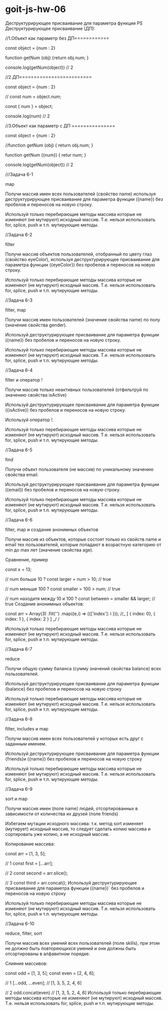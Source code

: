 # goit-js-hw-06

Деструктурирующее присваивание для параметра функции PS Деструктурирующее
присваивание (ДП):

//1.Объект как параметр без ДП============

const object = {num : 2}

function getNum (obj) {return obj.num; }

console.log(getNum(object)) // 2

//2.ДП=========================

const object = {num : 2}

// const num = object.num;

const { num } = object;

console.log(num) // 2

//3.Объект как параметр c ДП ===============

const object = {num : 2}

//function getNum (obj) { return obj.num; }

function getNum ({num}) { retur num; }

console.log(getNum(object)) // 2

///Задача 6-1

map

Получи массив имен всех пользователей (свойство name) используя
деструктурирующее присваивание для параметра функции ({name}) без пробелов и
переносов на новую строку.

Используй только перебирающие методы массива которые не изменяют (не мутируют)
исходный массив. Т.е. нельзя использовать for, splice, push и т.п. мутирующие
методы.

//Задача 6-2

filter

Получи массив объектов пользователей, отобранный по цвету глаз (свойство
eyeColor), используя деструктурирующее присваивание для параметра функции
({eyeColor}) без пробелов и переносов на новую строку.

Используй только перебирающие методы массива которые не изменяют (не мутируют)
исходный массив. Т.е. нельзя использовать for, splice, push и т.п. мутирующие
методы.

//Задача 6-3

filter, map

Получи массив имен пользователей (значение свойства name) по полу (значение
свойства gender).

Используй деструктурирующее присваивание для параметра функции ({name}) без
пробелов и переносов на новую строку.

Используй только перебирающие методы массива которые не изменяют (не мутируют)
исходный массив. Т.е. нельзя использовать for, splice, push и т.п. мутирующие
методы.

//Задача 6-4

filter и оператор !

Получи массив только неактивных пользователей (отфильтруй по значению свойства
isActive)

Используй деструктурирующее присваивание для параметра функции ({isActive}) без
пробелов и переносов на новую строку.

Используй оператор !.

Используй только перебирающие методы массива которые не изменяют (не мутируют)
исходный массив. Т.е. нельзя использовать for, splice, push и т.п. мутирующие
методы.

//Задача 6-5

find

Получи объект пользователя (не массив) по уникальному значению свойства email.

Используй деструктурирующее присваивание для параметра функции ({email}) без
пробелов и переносов на новую строку.

Используй только перебирающие методы массива которые не изменяют (не мутируют)
исходный массив. Т.е. нельзя использовать for, splice, push и т.п. мутирующие
методы.

//Задача 6-6

filter, map и создание анонимных объектов

Получи массив из объектов, которые состоят только из свойств name и email тех
пользователей, которые попадают в возрастную категорию от min до max лет
(значение свойства age).

Сравнение, пример

const x = 13;

// num больше 10 ? const larger = num > 10; // true

// num меньше 100 ? const smaller = 100 > num; // true

// num находитя между 10 и 100 ? const between = smaller && larger; // true
Создание анонимных объектов:

const arr = Array(3) .fill('') .map((e,i) => ({['index']: i })); //_ [ { index:
0}, { index: 1 }, { index: 2 } ] _/ /

Используй только перебирающие методы массива которые не изменяют (не мутируют)
исходный массив. Т.е. нельзя использовать for, splice, push и т.п. мутирующие
методы.

//Задача 6-7

reduce

Получи общую сумму баланса (сумму значений свойства balance) всех пользователей.

Используй деструктурирующее присваивание для параметра функции {balance} без
пробелов и переносов на новую строку

Используй только перебирающие методы массива которые не изменяют (не мутируют)
исходный массив. Т.е. нельзя использовать for, splice, push и т.п. мутирующие
методы.

//Задача 6-8

filter, includes и map

Получи массив имен всех пользователей у которых есть друг с заданным именем.

Используй деструктурирующее присваивание для параметра функции {friends}и
({name}) без пробелов и переносов на новую строку

Используй только перебирающие методы массива которые не изменяют (не мутируют)
исходный массив. Т.е. нельзя использовать for, splice, push и т.п. мутирующие
методы.

//Задача 6-9

sort и map

Получи массив имен (поле name) людей, отсортированных в зависимости от
количества их друзей (поле friends)

Избегаем мутации исходного массива: т.к. метод sort изменяет (мутирует) исходный
массив, то следует сделать копию массива и сортировать уже копию, а не исходный
массив.

Копирование массива:

const arr = [1, 3, 5];

// 1 const first = [...arr];

// 2 const second = arr.slice();

// 3 const third = arr.concat(); Используй деструктурирующее присваивание для
параметра функции ({name})` без пробелов и переносов на новую строку

Используй только перебирающие методы массива которые не изменяют (не мутируют)
исходный массив. Т.е. нельзя использовать for, splice, push и т.п. мутирующие
методы.

//Задача 6-10

reduce, filter, sort

Получи массив всех умений всех пользователей (поле skills), при этом не должно
быть повторяющихся умений и они должны быть отсортированы в алфавитном порядке.

Слияние массивов:

const odd = [1, 3, 5]; const even = [2, 4, 6];

// 1 [...odd, ...even]; // [1, 3, 5, 2, 4, 6]

// 2 odd.concat(even) // [1, 3, 5, 2, 4, 6] Используй только перебирающие методы
массива которые не изменяют (не мутируют) исходный массив. Т.е. нельзя
использовать for, splice, push и т.п. мутирующие методы.
